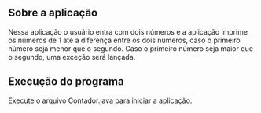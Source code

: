 ## Sobre a aplicação

Nessa aplicação o usuário entra com dois números e a aplicação imprime os números de 1 até a diferença entre os dois números, caso o primeiro número seja menor que o segundo. Caso o primeiro número seja maior que o segundo, uma exceção será lançada.

## Execução do programa

Execute o arquivo Contador.java para iniciar a aplicação.
